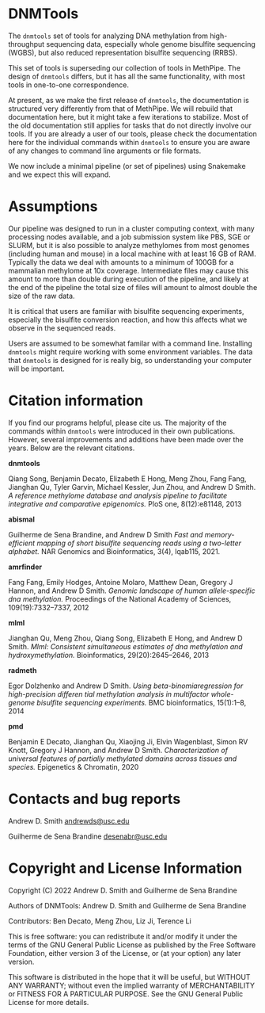 # DNMTools

The `dnmtools` set of tools for analyzing DNA methylation from
high-throughput sequencing data, especially whole genome bisulfite
sequencing (WGBS), but also reduced representation bisulfite
sequencing (RRBS).

This set of tools is superseding our collection of tools in MethPipe.
The design of `dnmtools` differs, but it has all the same
functionality, with most tools in one-to-one correspondence.

At present, as we make the first release of `dnmtools`, the
documentation is structured very differently from that of MethPipe. We
will rebuild that documentation here, but it might take a few
iterations to stabilize. Most of the old documentation still applies
for tasks that do not directly involve our tools. If you are already a
user of our tools, please check the documentation here for the
individual commands within `dnmtools` to ensure you are aware of any
changes to command line arguments or file formats.

We now include a minimal pipeline (or set of pipelines) using
Snakemake and we expect this will expand.

# Assumptions

Our pipeline was designed to run in a cluster computing context, with
many processing nodes available, and a job submission system like PBS,
SGE or SLURM, but it is also possible to analyze methylomes from most
genomes (including human and mouse) in a local machine with at least
16 GB of RAM.  Typically the data we deal with amounts to a minimum of
100GB for a mammalian methylome at 10x coverage. Intermediate files
may cause this amount to more than double during execution of the
pipeline, and likely at the end of the pipeline the total size of
files will amount to almost double the size of the raw data.

It is critical that users are familiar with bisulfite sequencing
experiments, especially the bisulfite conversion reaction, and how
this affects what we observe in the sequenced reads.

Users are assumed to be somewhat familar with a command line.
Installing `dnmtools` might require working with some environment
variables. The data that `dnmtools` is designed for is really big, so
understanding your computer will be important.

# Citation information

If you find our programs helpful, please cite us. The majority of the
commands within `dnmtools` were introduced in their own
publications. However, several improvements and additions have been
made over the years. Below are the relevant citations.

**dnmtools**

Qiang Song, Benjamin Decato, Elizabeth E Hong, Meng Zhou, Fang Fang,
Jianghan Qu, Tyler Garvin, Michael Kessler, Jun Zhou, and Andrew D Smith.
*A reference methylome database and analysis pipeline to facilitate integrative and comparative epigenomics.*
PloS one, 8(12):e81148, 2013

**abismal**

Guilherme de Sena Brandine, and Andrew D Smith
*Fast and memory-efficient mapping of short bisulfite sequencing reads
using a two-letter alphabet.*
NAR Genomics and Bioinformatics, 3(4), lqab115, 2021.

**amrfinder**

Fang Fang, Emily Hodges, Antoine Molaro, Matthew Dean,
Gregory J Hannon, and Andrew D Smith.
*Genomic landscape of human allele-specific dna methylation.*
Proceedings of the National Academy of Sciences, 109(19):7332–7337, 2012

**mlml**

Jianghan Qu, Meng Zhou, Qiang Song, Elizabeth E Hong, and
Andrew D Smith.
*Mlml: Consistent simultaneous estimates of dna methylation and
hydroxymethylation.*
Bioinformatics, 29(20):2645–2646, 2013

**radmeth**

Egor Dolzhenko and Andrew D Smith.
*Using beta-binomiaregression for high-precision differen
tial methylation analysis in multifactor whole-genome bisulfite
sequencing experiments.*
BMC bioinformatics, 15(1):1–8, 2014

**pmd**

Benjamin E Decato, Jianghan Qu, Xiaojing Ji, Elvin Wagenblast,
Simon RV Knott, Gregory J Hannon, and Andrew D Smith.
*Characterization of universal features of partially methylated domains across tissues and
species.*
Epigenetics & Chromatin, 2020

Contacts and bug reports
========================

Andrew D. Smith
andrewds@usc.edu

Guilherme de Sena Brandine
desenabr@usc.edu

Copyright and License Information
=================================

Copyright (C) 2022
Andrew D. Smith and Guilherme de Sena Brandine

Authors of DNMTools: Andrew D. Smith and Guilherme de Sena Brandine

Contributors: Ben Decato, Meng Zhou, Liz Ji, Terence Li

This is free software: you can redistribute it and/or modify it under
the terms of the GNU General Public License as published by the Free
Software Foundation, either version 3 of the License, or (at your
option) any later version.

This software is distributed in the hope that it will be useful, but
WITHOUT ANY WARRANTY; without even the implied warranty of
MERCHANTABILITY or FITNESS FOR A PARTICULAR PURPOSE.  See the GNU
General Public License for more details.
